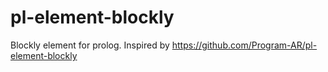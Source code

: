 # pl-element-blockly
Blockly element for prolog. Inspired by https://github.com/Program-AR/pl-element-blockly
